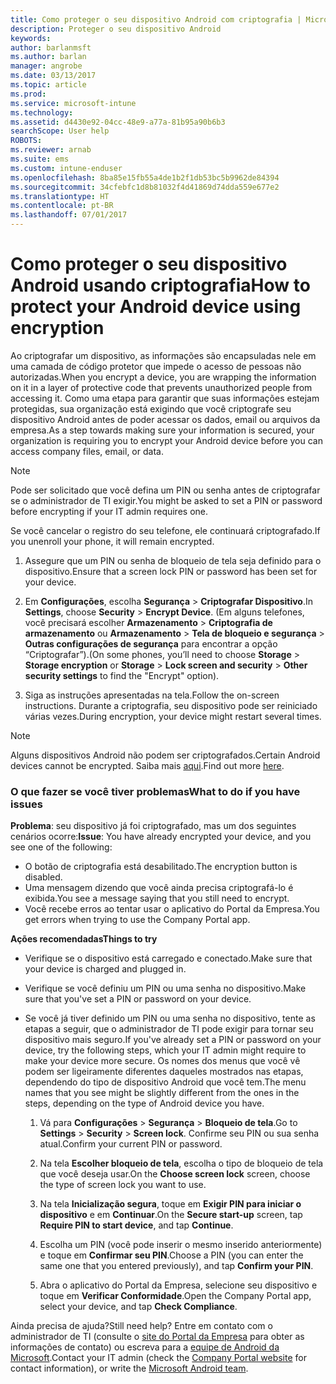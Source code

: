 ```yaml
---
title: Como proteger o seu dispositivo Android com criptografia | Microsoft Docs
description: Proteger o seu dispositivo Android
keywords: 
author: barlanmsft
ms.author: barlan
manager: angrobe
ms.date: 03/13/2017
ms.topic: article
ms.prod: 
ms.service: microsoft-intune
ms.technology: 
ms.assetid: d4430e92-04cc-48e9-a77a-81b95a90b6b3
searchScope: User help
ROBOTS: 
ms.reviewer: arnab
ms.suite: ems
ms.custom: intune-enduser
ms.openlocfilehash: 8ba85e15fb55a4de1b2f1db53bc5b9962de84394
ms.sourcegitcommit: 34cfebfc1d8b81032f4d41869d74dda559e677e2
ms.translationtype: HT
ms.contentlocale: pt-BR
ms.lasthandoff: 07/01/2017
---
```

# <span data-ttu-id="87d2b-103">Como proteger o seu dispositivo Android usando criptografia</span><span class="sxs-lookup"><span data-stu-id="87d2b-103">How to protect your Android device using encryption</span></span>
<a id="how-to-protect-your-android-device-using-encryption" class="xliff"></a>

<span data-ttu-id="87d2b-104">Ao criptografar um dispositivo, as informações são encapsuladas nele em uma camada de código protetor que impede o acesso de pessoas não autorizadas.</span><span class="sxs-lookup"><span data-stu-id="87d2b-104">When you encrypt a device, you are wrapping the information on it in a layer of protective code that prevents unauthorized people from accessing it.</span></span> <span data-ttu-id="87d2b-105">Como uma etapa para garantir que suas informações estejam protegidas, sua organização está exigindo que você criptografe seu dispositivo Android antes de poder acessar os dados, email ou arquivos da empresa.</span><span class="sxs-lookup"><span data-stu-id="87d2b-105">As a step towards making sure your information is secured, your organization is requiring you to encrypt your Android device before you can access company files, email, or data.</span></span>

> [!Note]
> <span data-ttu-id="87d2b-106">Pode ser solicitado que você defina um PIN ou senha antes de criptografar se o administrador de TI exigir.</span><span class="sxs-lookup"><span data-stu-id="87d2b-106">You might be asked to set a PIN or password before encrypting if your IT admin requires one.</span></span>

<span data-ttu-id="87d2b-107">Se você cancelar o registro do seu telefone, ele continuará criptografado.</span><span class="sxs-lookup"><span data-stu-id="87d2b-107">If you unenroll your phone, it will remain encrypted.</span></span>

1.  <span data-ttu-id="87d2b-108">Assegure que um PIN ou senha de bloqueio de tela seja definido para o dispositivo.</span><span class="sxs-lookup"><span data-stu-id="87d2b-108">Ensure that a screen lock PIN or password has been set for your device.</span></span>

2.  <span data-ttu-id="87d2b-109">Em **Configurações**, escolha **Segurança** &gt; **Criptografar Dispositivo**.</span><span class="sxs-lookup"><span data-stu-id="87d2b-109">In **Settings**, choose **Security** &gt; **Encrypt Device**.</span></span>
    <span data-ttu-id="87d2b-110">(Em alguns telefones, você precisará escolher **Armazenamento** &gt; **Criptografia de armazenamento** ou **Armazenamento** &gt; **Tela de bloqueio e segurança** &gt; **Outras configurações de segurança** para encontrar a opção “Criptografar”).</span><span class="sxs-lookup"><span data-stu-id="87d2b-110">(On some phones, you’ll need to choose **Storage** &gt; **Storage encryption** or **Storage** &gt; **Lock screen and security** &gt; **Other security settings** to find the "Encrypt" option).</span></span>

3.  <span data-ttu-id="87d2b-111">Siga as instruções apresentadas na tela.</span><span class="sxs-lookup"><span data-stu-id="87d2b-111">Follow the on-screen instructions.</span></span> <span data-ttu-id="87d2b-112">Durante a criptografia, seu dispositivo pode ser reiniciado várias vezes.</span><span class="sxs-lookup"><span data-stu-id="87d2b-112">During encryption, your device might restart several times.</span></span>

> [!Note]
> <span data-ttu-id="87d2b-113">Alguns dispositivos Android não podem ser criptografados.</span><span class="sxs-lookup"><span data-stu-id="87d2b-113">Certain Android devices cannot be encrypted.</span></span> <span data-ttu-id="87d2b-114">Saiba mais [aqui](your-device-appears-encrypted-but-cp-says-otherwise-android.md).</span><span class="sxs-lookup"><span data-stu-id="87d2b-114">Find out more [here](your-device-appears-encrypted-but-cp-says-otherwise-android.md).</span></span>

### <span data-ttu-id="87d2b-115">O que fazer se você tiver problemas</span><span class="sxs-lookup"><span data-stu-id="87d2b-115">What to do if you have issues</span></span>
<a id="what-to-do-if-you-have-issues" class="xliff"></a>
<span data-ttu-id="87d2b-116">**Problema**: seu dispositivo já foi criptografado, mas um dos seguintes cenários ocorre:</span><span class="sxs-lookup"><span data-stu-id="87d2b-116">**Issue**: You have already encrypted your device, and you see one of the following:</span></span>

- <span data-ttu-id="87d2b-117">O botão de criptografia está desabilitado.</span><span class="sxs-lookup"><span data-stu-id="87d2b-117">The encryption button is disabled.</span></span>
- <span data-ttu-id="87d2b-118">Uma mensagem dizendo que você ainda precisa criptografá-lo é exibida.</span><span class="sxs-lookup"><span data-stu-id="87d2b-118">You see a message saying that you still need to encrypt.</span></span>
- <span data-ttu-id="87d2b-119">Você recebe erros ao tentar usar o aplicativo do Portal da Empresa.</span><span class="sxs-lookup"><span data-stu-id="87d2b-119">You get errors when trying to use the Company Portal app.</span></span>

<span data-ttu-id="87d2b-120">**Ações recomendadas**</span><span class="sxs-lookup"><span data-stu-id="87d2b-120">**Things to try**</span></span>

- <span data-ttu-id="87d2b-121">Verifique se o dispositivo está carregado e conectado.</span><span class="sxs-lookup"><span data-stu-id="87d2b-121">Make sure that your device is charged and plugged in.</span></span>
- <span data-ttu-id="87d2b-122">Verifique se você definiu um PIN ou uma senha no dispositivo.</span><span class="sxs-lookup"><span data-stu-id="87d2b-122">Make sure that you've set a PIN or password on your device.</span></span>
- <span data-ttu-id="87d2b-123">Se você já tiver definido um PIN ou uma senha no dispositivo, tente as etapas a seguir, que o administrador de TI pode exigir para tornar seu dispositivo mais seguro.</span><span class="sxs-lookup"><span data-stu-id="87d2b-123">If you've already set a PIN or password on your device, try the following steps, which your IT admin might require to make your device more secure.</span></span> <span data-ttu-id="87d2b-124">Os nomes dos menus que você vê podem ser ligeiramente diferentes daqueles mostrados nas etapas, dependendo do tipo de dispositivo Android que você tem.</span><span class="sxs-lookup"><span data-stu-id="87d2b-124">The menu names that you see might be slightly different from the ones in the steps, depending on the type of Android device you have.</span></span>

    1. <span data-ttu-id="87d2b-125">Vá para **Configurações** > **Segurança** > **Bloqueio de tela**.</span><span class="sxs-lookup"><span data-stu-id="87d2b-125">Go to **Settings** > **Security** > **Screen lock**.</span></span> <span data-ttu-id="87d2b-126">Confirme seu PIN ou sua senha atual.</span><span class="sxs-lookup"><span data-stu-id="87d2b-126">Confirm your current PIN or password.</span></span>

    2. <span data-ttu-id="87d2b-127">Na tela **Escolher bloqueio de tela**, escolha o tipo de bloqueio de tela que você deseja usar.</span><span class="sxs-lookup"><span data-stu-id="87d2b-127">On the **Choose screen lock** screen, choose the type of screen lock you want to use.</span></span>

    3. <span data-ttu-id="87d2b-128">Na tela **Inicialização segura**, toque em **Exigir PIN para iniciar o dispositivo** e em **Continuar**.</span><span class="sxs-lookup"><span data-stu-id="87d2b-128">On the **Secure start-up** screen, tap **Require PIN to start device**, and tap **Continue**.</span></span>

    4. <span data-ttu-id="87d2b-129">Escolha um PIN (você pode inserir o mesmo inserido anteriormente) e toque em **Confirmar seu PIN**.</span><span class="sxs-lookup"><span data-stu-id="87d2b-129">Choose a PIN (you can enter the same one that you entered previously), and tap **Confirm your PIN**.</span></span>

    5. <span data-ttu-id="87d2b-130">Abra o aplicativo do Portal da Empresa, selecione seu dispositivo e toque em **Verificar Conformidade**.</span><span class="sxs-lookup"><span data-stu-id="87d2b-130">Open the Company Portal app, select your device, and tap **Check Compliance**.</span></span>

<span data-ttu-id="87d2b-131">Ainda precisa de ajuda?</span><span class="sxs-lookup"><span data-stu-id="87d2b-131">Still need help?</span></span> <span data-ttu-id="87d2b-132">Entre em contato com o administrador de TI (consulte o [site do Portal da Empresa](http://portal.manage.microsoft.com) para obter as informações de contato) ou escreva para a <a href="mailto:wintunedroidfbk@microsoft.com?subject=I'm having trouble with encryption on my Android device&body=Describe the issue you're experiencing here.">equipe de Android da Microsoft</a>.</span><span class="sxs-lookup"><span data-stu-id="87d2b-132">Contact your IT admin (check the [Company Portal website](http://portal.manage.microsoft.com) for contact information), or write the <a href="mailto:wintunedroidfbk@microsoft.com?subject=I'm having trouble with encryption on my Android device&body=Describe the issue you're experiencing here.">Microsoft Android team</a>.</span></span>
